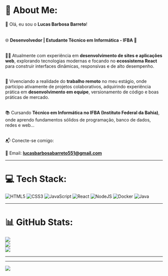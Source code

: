 # 💫 About Me:
👋 Olá, eu sou o **Lucas Barbosa Barreto**!<br><br>  
🌐 **Desenvolvedor | Estudante Técnico em Informática - IFBA 🚀** <br><br>  

👨‍💻 Atualmente com experiência em **desenvolvimento de sites e aplicações web**, explorando tecnologias modernas e focando no **ecossistema React** para construir interfaces dinâmicas, responsivas e de alto desempenho.<br><br>  

💼 Vivenciando a realidade do **trabalho remoto** no meu estágio, onde participo ativamente de projetos colaborativos, adquirindo experiência prática em **desenvolvimento em equipe**, versionamento de código e boas práticas de mercado.<br><br>  

📚 Cursando **Técnico em Informática no IFBA (Instituto Federal da Bahia)**, onde aprendo fundamentos sólidos de programação, banco de dados, redes e web...<br><br>  

📬 Conecte-se comigo:<br>  
📧 Email: **lucasbarbosabarreto551@gmail.com**

---

# 💻 Tech Stack:
![HTML5](https://img.shields.io/badge/html5-%23E34F26.svg?style=for-the-badge&logo=html5&logoColor=white) ![CSS3](https://img.shields.io/badge/css3-%231572B6.svg?style=for-the-badge&logo=css3&logoColor=white) ![JavaScript](https://img.shields.io/badge/javascript-%23323330.svg?style=for-the-badge&logo=javascript&logoColor=%23F7DF1E) ![React](https://img.shields.io/badge/react-%2320232a.svg?style=for-the-badge&logo=react&logoColor=%2361DAFB) ![NodeJS](https://img.shields.io/badge/node.js-6DA55F?style=for-the-badge&logo=node.js&logoColor=white) ![Docker](https://img.shields.io/badge/docker-%230db7ed.svg?style=for-the-badge&logo=docker&logoColor=white) ![Java](https://img.shields.io/badge/java-%23ED8B00.svg?style=for-the-badge&logo=openjdk&logoColor=white)

---

# 📊 GitHub Stats:
![](https://github-readme-stats.vercel.app/api?username=luccTech&theme=dark&hide_border=false&include_all_commits=true&count_private=true)<br/>
![](https://github-readme-streak-stats.herokuapp.com/?user=luccTech&theme=dark&hide_border=false)<br/>
![](https://github-readme-stats.vercel.app/api/top-langs/?username=luccTech&theme=dark&hide_border=false&include_all_commits=true&count_private=true&layout=compact)

---

---
[![](https://visitcount.itsvg.in/api?id=luccTech&icon=0&color=0)](https://visitcount.itsvg.in)

<!-- Proudly created with GPRM ( https://gprm.itsvg.in ) -->
